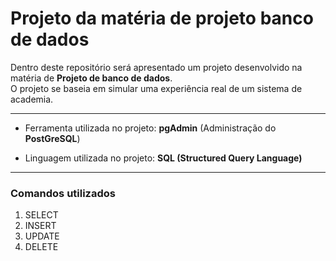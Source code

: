
<h1>Projeto da matéria de projeto banco de dados</h1>
<p>Dentro deste repositório será apresentado um projeto desenvolvido na matéria de <strong>Projeto de banco de dados</strong>.<br> O projeto se baseia em simular uma experiência real de um sistema de academia. </p>
<hr>
<ul>
<li><p>Ferramenta utilizada no projeto: <strong>pgAdmin</strong> (Administração do <strong>PostGreSQL</strong>)</p></li>
<li><p>Linguagem utilizada no projeto: <strong> SQL (Structured Query Language)</strong> </p></li>
</ul>

<hr>
<h3>Comandos utilizados</h3>
<ol>
<li>SELECT</li>
<li>INSERT</li>
<li>UPDATE</li>
<li>DELETE</li>
<ol> 



